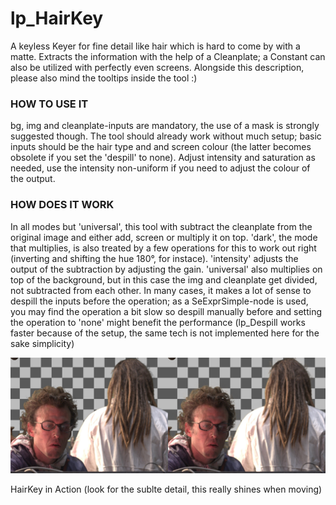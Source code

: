 # lp_HairKey

A keyless Keyer for fine detail like hair which is hard to come by with a matte.
Extracts the information with the help of a Cleanplate; a Constant can also be utilized with perfectly even screens.
Alongside this description, please also mind the tooltips inside the tool :)

### HOW TO USE IT
bg, img and cleanplate-inputs are mandatory, the use of a mask is strongly suggested though.
The tool should already work without much setup; basic inputs should be the hair type and and screen colour (the latter becomes obsolete if you set the 'despill' to none). Adjust intensity and saturation as needed, use the intensity non-uniform if you need to adjust the colour of the output.

### HOW DOES IT WORK
In all modes but 'universal', this tool with subtract the cleanplate from the original image and either add, screen or multiply it on top. 'dark', the mode that multiplies, is also treated by a few operations for this to work out right (inverting and shifting the hue 180°, for instace). 'intensity' adjusts the output of the subtraction by adjusting the gain. 'universal' also multiplies on top of the background, but in this case the img and cleanplate get divided, not subtracted from each other.
In many cases, it makes a lot of sense to despill the inputs before the operation; as a SeExprSimple-node is used, you may find the operation a bit slow so despill manually before and setting the operation to 'none' might benefit the performance (lp_Despill works faster because of the setup, the same tech is not implemented here for the sake simplicity)

![Screenshot](Resources/Screenshot.jpg)

HairKey in Action (look for the sublte detail, this really shines when moving)
